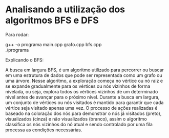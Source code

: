 # Analisando a utilização dos algoritmos BFS e DFS

Para rodar:

g++ -o programa main.cpp grafo.cpp bfs.cpp <br>
./programa

Explicando o BFS:

A busca em largura BFS, é um algoritmo utilizado para percorrer ou buscar em uma estrutura de dados que pode ser representada como um grafo ou uma árvore. Nesse algoritmo, a exploração começa no vértice ou nó raiz e se expande gradualmente para os vértices ou nós vizinhos de forma nivelada, ou seja, explora todos os vértices vizinhos de um determinado nível antes de avançar para o próximo nível. Durante a busca em largura, um conjunto de vértices ou nós visitados é mantido para garantir que cada vértice seja visitado apenas uma vez. O processo de ações realizadas é baseado na coloração dos nós para demonstrar o nós já visitados (preto), visualizados (cinza) e não visualizados (branco), assim o algoritmo classifica os nós vizinhos do nó atual e sendo controlado por uma fila processa as condições necessárias. 
